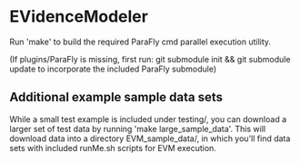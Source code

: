 # EVidenceModeler

Run 'make' to build the required ParaFly cmd parallel execution utility.

(If plugins/ParaFly is missing, first run:
   git submodule init && git submodule update
to incorporate the included ParaFly submodule)


## Additional example sample data sets

While a small test example is included under testing/, you can download a larger set of test data by running 'make large_sample_data'.  This will download data into a directory EVM_sample_data/, in which you'll find data sets with included runMe.sh scripts for EVM execution.


